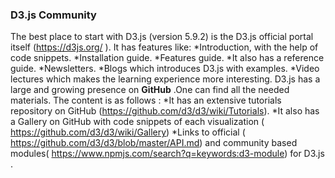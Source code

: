 
### D3.js Community

The best place to start with D3.js (version 5.9.2) is the D3.js official portal itself (https://d3js.org/ ). It has features like:
*Introduction, with the help of code snippets.
*Installation guide.
*Features guide.
*It also has a reference guide.
*Newsletters.
*Blogs which introduces D3.js with examples.
*Video lectures which makes the learning experience more interesting.
D3.js has a large and growing presence on **GitHub** .One can find all the needed materials. The content is as follows :
*It has an extensive tutorials repository on GitHub (https://github.com/d3/d3/wiki/Tutorials).
*It also has a Gallery on GitHub with code snippets of each visualization                                                 ( https://github.com/d3/d3/wiki/Gallery)
*Links to official ( https://github.com/d3/d3/blob/master/API.md) and community based modules( https://www.npmjs.com/search?q=keywords:d3-module) for D3.js .
